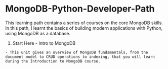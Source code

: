# MongoDB-Python-Developer-Path

This learning path contains a series of courses on the core MongoDB skills. In this path, I learnt the basics of building modern applications with Python, using MongoDB as a database.

  1. Start Here - Intro to MongoDB

    - This unit gives an overview of MongoDB fundamentals, from the document model to CRUD operations to indexing, that you will learn during the Introduction to MongoDB course.
